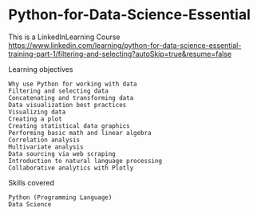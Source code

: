 # Python-for-Data-Science-Essential
This is a LinkedInLearning Course
 https://www.linkedin.com/learning/python-for-data-science-essential-training-part-1/filtering-and-selecting?autoSkip=true&resume=false

Learning objectives
   
    Why use Python for working with data
    Filtering and selecting data
    Concatenating and transforming data
    Data visualization best practices
    Visualizing data
    Creating a plot
    Creating statistical data graphics
    Performing basic math and linear algebra
    Correlation analysis
    Multivariate analysis
    Data sourcing via web scraping
    Introduction to natural language processing
    Collaborative analytics with Plotly

Skills covered

    Python (Programming Language)
    Data Science

